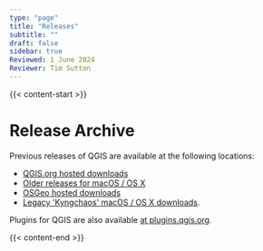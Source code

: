 ```yaml
---
type: "page"
title: "Releases"
subtitle: ""
draft: false
sidebar: true
Reviewed: 1 June 2024
Reviewer: Tim Sutton
---
```


{{< content-start  >}}

# Release Archive

Previous releases of QGIS are available at the following locations:

* [QGIS.org hosted downloads](https://download.qgis.org/downloads)
* [Older releases for macOS / OS X](https://download.qgis.org/downloads/macOS/)
* [OSGeo hosted downloads](https://download.osgeo.org/qgis/) 
* [Legacy 'Kyngchaos' macOS / OS X downloads](https://www.kyngchaos.com/software/archive/).

Plugins for QGIS are also available [at plugins.qgis.org](https://plugins.qgis.org/plugins/).



{{< content-end >}}
